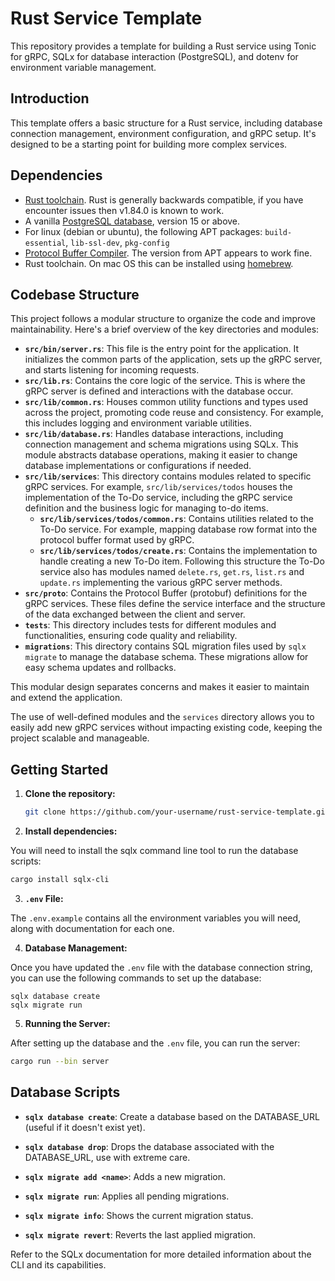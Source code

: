 # Rust Service Template

This repository provides a template for building a Rust service using Tonic for
gRPC, SQLx for database interaction (PostgreSQL), and dotenv for environment
variable management.

## Introduction

This template offers a basic structure for a Rust service, including database
connection management, environment configuration, and gRPC setup. It's designed
to be a starting point for building more complex services.

## Dependencies

- [Rust toolchain](https://www.rust-lang.org/tools/install]). Rust is generally
  backwards compatible, if you have encounter issues then v1.84.0 is
  known to work.
- A vanilla [PostgreSQL database](https://www.postgresql.org/download/), version
  15 or above.
- For linux (debian or ubuntu), the following APT packages: `build-essential`,
  `lib-ssl-dev`, `pkg-config`
- [Protocol Buffer Compiler](https://grpc.io/docs/protoc-installation). The
  version from APT appears to work fine.
- Rust toolchain. On mac OS this can be
  installed using [homebrew](https://brew.sh).

## Codebase Structure

This project follows a modular structure to organize the code and improve
maintainability. Here's a brief overview of the key directories and modules:

* **`src/bin/server.rs`**: This file is the entry point for the application. It
  initializes the common parts of the application, sets up the gRPC server, and
  starts listening for incoming requests.
* **`src/lib.rs`**:  Contains the core logic of the service. This is where the
  gRPC server is defined and interactions with the database occur.
* **`src/lib/common.rs`**:  Houses common utility functions and types used
  across the project, promoting code reuse and consistency. For example, this
  includes logging and environment variable utilities.
* **`src/lib/database.rs`**:  Handles database interactions, including
  connection management and schema migrations using SQLx. This module abstracts
  database operations, making it easier to change database implementations or
  configurations if needed.
* **`src/lib/services`**: This directory contains modules related to specific
  gRPC services. For example, `src/lib/services/todos` houses the implementation
  of the To-Do service, including the gRPC service definition and the business
  logic for managing to-do items.
    * **`src/lib/services/todos/common.rs`**: Contains utilities related to the
      To-Do service. For example, mapping database row format into the protocol
      buffer format used by gRPC.
    * **`src/lib/services/todos/create.rs`**: Contains the implementation to
      handle creating a new To-Do item. Following this structure the To-Do
      service also has modules named  `delete.rs`, `get.rs`, `list.rs` and
      `update.rs` implementing the various gRPC server methods.
* **`src/proto`**:  Contains the Protocol Buffer (protobuf) definitions for the
  gRPC services. These files define the service interface and the structure of
  the data exchanged between the client and server.
* **`tests`**: This directory includes tests for different modules and
  functionalities, ensuring code quality and reliability.
* **`migrations`**: This directory contains SQL migration files used by
  `sqlx migrate` to manage the database schema. These migrations allow for easy
  schema updates and rollbacks.

This modular design separates concerns and makes it easier to maintain and
extend the application.

The use of well-defined modules and the `services` directory allows you to
easily add new gRPC services without impacting existing code, keeping the
project scalable and manageable.

## Getting Started

1. **Clone the repository:**

   ```bash
   git clone https://github.com/your-username/rust-service-template.git
   ```

2. **Install dependencies:**

You will need to install the sqlx command line tool to run the database scripts:
```bash
cargo install sqlx-cli
```

3. **`.env` File:**

The `.env.example` contains all the environment variables you will need, 
along with documentation for each one.

4. **Database Management:**

Once you have updated the `.env` file with the database connection string, you 
can use the following commands to set up the database:

```
sqlx database create
sqlx migrate run
```

5. **Running the Server:**

After setting up the database and the `.env` file, you can run the server:

```bash
cargo run --bin server
```

## Database Scripts

* **`sqlx database create`**: Create a database based on the DATABASE\_URL
  (useful if it doesn't exist yet).
* **`sqlx database drop`**: Drops the database associated with the
  DATABASE\_URL, use with extreme care.

* **`sqlx migrate add <name>`**: Adds a new migration.
* **`sqlx migrate run`**: Applies all pending migrations.
* **`sqlx migrate info`**: Shows the current migration status.
* **`sqlx migrate revert`**: Reverts the last applied migration.

Refer to the SQLx documentation for more detailed information about the CLI and
its capabilities.
